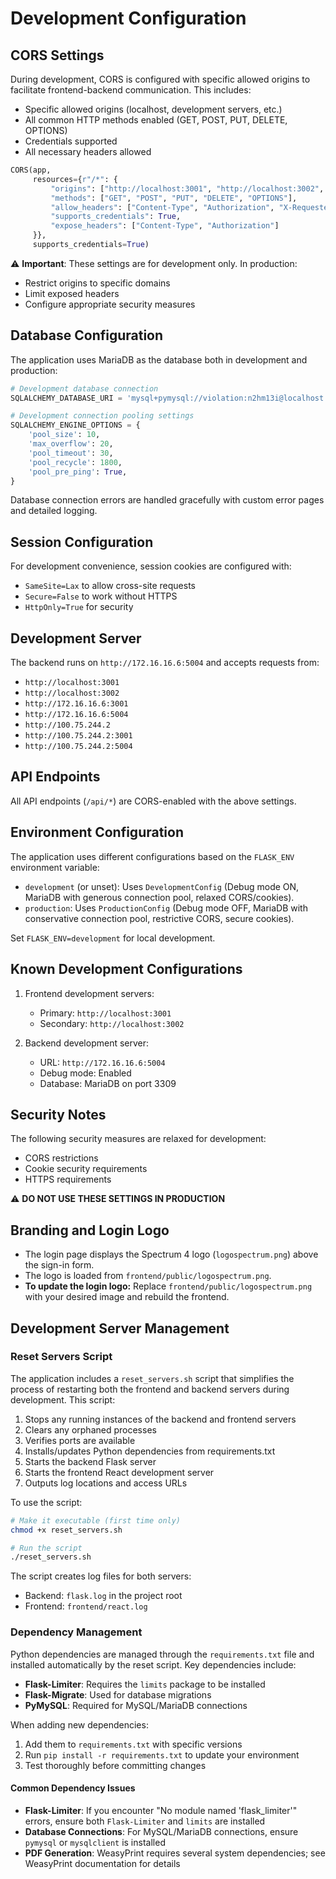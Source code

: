 # Development Configuration

## CORS Settings

During development, CORS is configured with specific allowed origins to facilitate frontend-backend communication. This includes:

- Specific allowed origins (localhost, development servers, etc.)
- All common HTTP methods enabled (GET, POST, PUT, DELETE, OPTIONS)
- Credentials supported
- All necessary headers allowed

```python
CORS(app, 
     resources={r"/*": {
         "origins": ["http://localhost:3001", "http://localhost:3002", "http://172.16.16.6:3001", "http://172.16.16.6:5004", "http://100.75.244.2", "http://100.75.244.2:3001", "http://100.75.244.2:5004"],
         "methods": ["GET", "POST", "PUT", "DELETE", "OPTIONS"],
         "allow_headers": ["Content-Type", "Authorization", "X-Requested-With", "Accept"],
         "supports_credentials": True,
         "expose_headers": ["Content-Type", "Authorization"]
     }},
     supports_credentials=True)
```

⚠️ **Important**: These settings are for development only. In production:
- Restrict origins to specific domains
- Limit exposed headers
- Configure appropriate security measures

## Database Configuration

The application uses MariaDB as the database both in development and production:

```python
# Development database connection
SQLALCHEMY_DATABASE_URI = 'mysql+pymysql://violation:n2hm13i@localhost:3309/violationdb'

# Development connection pooling settings
SQLALCHEMY_ENGINE_OPTIONS = {
    'pool_size': 10,
    'max_overflow': 20,
    'pool_timeout': 30,
    'pool_recycle': 1800,
    'pool_pre_ping': True,
}
```

Database connection errors are handled gracefully with custom error pages and detailed logging.

## Session Configuration

For development convenience, session cookies are configured with:
- `SameSite=Lax` to allow cross-site requests
- `Secure=False` to work without HTTPS
- `HttpOnly=True` for security

## Development Server

The backend runs on `http://172.16.16.6:5004` and accepts requests from:
- `http://localhost:3001`
- `http://localhost:3002`
- `http://172.16.16.6:3001`
- `http://172.16.16.6:5004`
- `http://100.75.244.2`
- `http://100.75.244.2:3001`
- `http://100.75.244.2:5004`

## API Endpoints

All API endpoints (`/api/*`) are CORS-enabled with the above settings.

## Environment Configuration

The application uses different configurations based on the `FLASK_ENV` environment variable:
- `development` (or unset): Uses `DevelopmentConfig` (Debug mode ON, MariaDB with generous connection pool, relaxed CORS/cookies).
- `production`: Uses `ProductionConfig` (Debug mode OFF, MariaDB with conservative connection pool, restrictive CORS, secure cookies).

Set `FLASK_ENV=development` for local development.

## Known Development Configurations

1. Frontend development servers:
   - Primary: `http://localhost:3001`
   - Secondary: `http://localhost:3002`

2. Backend development server:
   - URL: `http://172.16.16.6:5004`
   - Debug mode: Enabled
   - Database: MariaDB on port 3309

## Security Notes

The following security measures are relaxed for development:
- CORS restrictions
- Cookie security requirements
- HTTPS requirements

⚠️ **DO NOT USE THESE SETTINGS IN PRODUCTION**

## Branding and Login Logo

- The login page displays the Spectrum 4 logo (`logospectrum.png`) above the sign-in form.
- The logo is loaded from `frontend/public/logospectrum.png`.
- **To update the login logo:** Replace `frontend/public/logospectrum.png` with your desired image and rebuild the frontend. 

## Development Server Management

### Reset Servers Script

The application includes a `reset_servers.sh` script that simplifies the process of restarting both the frontend and backend servers during development. This script:

1. Stops any running instances of the backend and frontend servers
2. Clears any orphaned processes
3. Verifies ports are available
4. Installs/updates Python dependencies from requirements.txt
5. Starts the backend Flask server
6. Starts the frontend React development server
7. Outputs log locations and access URLs

To use the script:
```bash
# Make it executable (first time only)
chmod +x reset_servers.sh

# Run the script
./reset_servers.sh
```

The script creates log files for both servers:
- Backend: `flask.log` in the project root
- Frontend: `frontend/react.log`

### Dependency Management

Python dependencies are managed through the `requirements.txt` file and installed automatically by the reset script. Key dependencies include:

- **Flask-Limiter**: Requires the `limits` package to be installed
- **Flask-Migrate**: Used for database migrations
- **PyMySQL**: Required for MySQL/MariaDB connections

When adding new dependencies:
1. Add them to `requirements.txt` with specific versions
2. Run `pip install -r requirements.txt` to update your environment
3. Test thoroughly before committing changes

#### Common Dependency Issues

- **Flask-Limiter**: If you encounter "No module named 'flask_limiter'" errors, ensure both `Flask-Limiter` and `limits` are installed
- **Database Connections**: For MySQL/MariaDB connections, ensure `pymysql` or `mysqlclient` is installed
- **PDF Generation**: WeasyPrint requires several system dependencies; see WeasyPrint documentation for details 